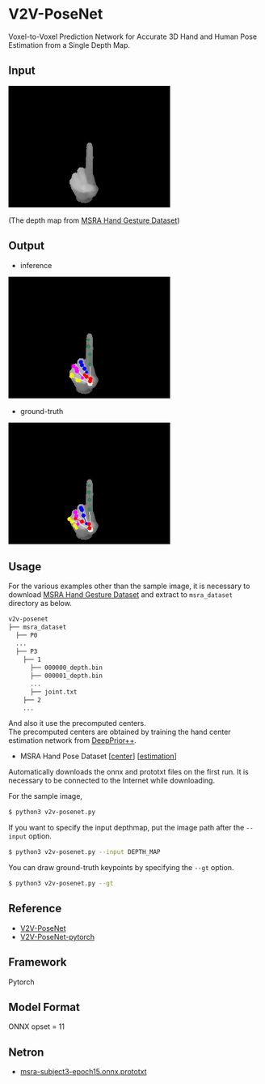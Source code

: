 # V2V-PoseNet

Voxel-to-Voxel Prediction Network for Accurate 3D Hand and Human Pose Estimation from a Single Depth Map.

## Input

![Input](demo.png)

(The depth map from [MSRA Hand Gesture Dataset](https://jimmysuen.github.io/))

## Output

- inference

![Output](output.png)

- ground-truth

![Output](output_gt.png)

## Usage
For the various examples other than the sample image,
it is necessary to download [MSRA Hand Gesture Dataset](https://jimmysuen.github.io/) and extract to `msra_dataset` directory as below.
```
v2v-posenet
├── msra_dataset
  ├── P0
  ...
  ├── P3
    ├── 1
      ├── 000000_depth.bin
      ├── 000001_depth.bin
      ...
      ├── joint.txt
    ├── 2
    ...
```

And also it use the precomputed centers.  
The precomputed centers are obtained by training the hand center estimation network from [DeepPrior++](https://arxiv.org/pdf/1708.08325.pdf).
* MSRA Hand Pose Dataset [[center](https://cv.snu.ac.kr/research/V2V-PoseNet/MSRA/center/center.tar.gz)] [[estimation](https://cv.snu.ac.kr/research/V2V-PoseNet/MSRA/coordinate/result.txt)]

Automatically downloads the onnx and prototxt files on the first run.
It is necessary to be connected to the Internet while downloading.

For the sample image,
``` bash
$ python3 v2v-posenet.py
```

If you want to specify the input depthmap, put the image path after the `--input` option.  
```bash
$ python3 v2v-posenet.py --input DEPTH_MAP
```

You can draw ground-truth keypoints by specifying the `--gt` option.
```bash
$ python3 v2v-posenet.py --gt
```

## Reference

- [V2V-PoseNet](https://github.com/mks0601/V2V-PoseNet_RELEASE)
- [V2V-PoseNet-pytorch](https://github.com/dragonbook/V2V-PoseNet-pytorch)

## Framework

Pytorch

## Model Format

ONNX opset = 11

## Netron

- [msra-subject3-epoch15.onnx.prototxt](https://netron.app/?url=https://storage.googleapis.com/ailia-models/v2v-posenet/msra-subject3-epoch15.onnx.prototxt)

